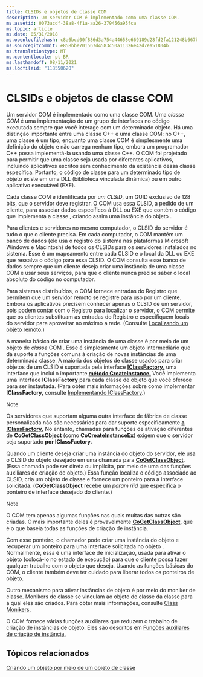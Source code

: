 ```yaml
---
title: CLSIDs e objetos de classe COM
description: Um servidor COM é implementado como uma classe COM.
ms.assetid: 0073acdf-38a8-4f1a-aa26-379456a95fca
ms.topic: article
ms.date: 05/31/2018
ms.openlocfilehash: c8a6bcd00f886d3a754a44658e669189d28fd2fa121248b667ba2a3928b626f1
ms.sourcegitcommit: e858bbe701567d4583c50a11326e42d7ea51804b
ms.translationtype: MT
ms.contentlocale: pt-BR
ms.lasthandoff: 08/11/2021
ms.locfileid: "118550620"
---
```

# <a name="com-class-objects-and-clsids"></a>CLSIDs e objetos de classe COM

Um servidor COM é implementado como uma classe COM. Uma *classe COM* é uma implementação de um grupo de interfaces no código executada sempre que você interage com um determinado objeto. Há uma distinção importante entre uma classe C++ e uma classe COM: no C++, uma classe é um tipo, enquanto uma classe COM é simplesmente uma definição do objeto e não carrega nenhum tipo, embora um programador C++ possa implementá-la usando uma classe C++. O COM foi projetado para permitir que uma classe seja usada por diferentes aplicativos, incluindo aplicativos escritos sem conhecimento da existência dessa classe específica. Portanto, o código de classe para um determinado tipo de objeto existe em uma DLL (biblioteca vinculada dinâmica) ou em outro aplicativo executável (EXE).

Cada classe COM é identificada por *um CLSID*, um GUID exclusivo de 128 bits, que o servidor deve registrar. O COM usa essa CLSID, a pedido de um cliente, para associar dados específicos à DLL ou EXE que contém o código que implementa a classe , criando assim uma instância do objeto .

Para clientes e servidores no mesmo computador, o CLSID do servidor é tudo o que o cliente precisa. Em cada computador, o COM mantém um banco de dados (ele usa o registro do sistema nas plataformas Microsoft Windows e Macintosh) de todos os CLSIDs para os servidores instalados no sistema. Esse é um mapeamento entre cada CLSID e o local da DLL ou EXE que ressalva o código para essa CLSID. O COM consulta esse banco de dados sempre que um cliente deseja criar uma instância de uma classe COM e usar seus serviços, para que o cliente nunca precise saber o local absoluto do código no computador.

Para sistemas distribuídos, o COM fornece entradas do Registro que permitem que um servidor remoto se registre para uso por um cliente. Embora os aplicativos precisem conhecer apenas o CLSID de um servidor, pois podem contar com o Registro para localizar o servidor, o COM permite que os clientes substituam as entradas do Registro e especifiquem locais do servidor para aproveitar ao máximo a rede. (Consulte [Localizando um objeto remoto](locating-a-remote-object.md).)

A maneira básica de criar uma instância de uma classe é por meio de um objeto de *classe* COM . Esse é simplesmente um objeto intermediário que dá suporte a funções comuns à criação de novas instâncias de uma determinada classe. A maioria dos objetos de classe usados para criar objetos de um CLSID é suportada pela interface [**IClassFactory,**](/windows/win32/api/unknwn/nn-unknwn-iclassfactory) uma interface que inclui o importante [**método CreateInstance.**](/windows/desktop/api/Unknwn/nf-unknwn-iclassfactory-createinstance) Você implementa uma interface **IClassFactory** para cada classe de objeto que você oferece para ser instautada. (Para obter mais informações sobre como implementar **IClassFactory,** consulte [Implementando IClassFactory](implementing-iclassfactory.md).)

> [!Note]  
> Os servidores que suportam alguma outra interface de fábrica de classe personalizada não são necessários para dar suporte especificamente [**a IClassFactory.**](/windows/win32/api/unknwn/nn-unknwn-iclassfactory) No entanto, chamadas para funções de ativação diferentes de [**CoGetClassObject**](/windows/desktop/api/combaseapi/nf-combaseapi-cogetclassobject) (como [**CoCreateInstanceEx**](/windows/desktop/api/combaseapi/nf-combaseapi-cocreateinstanceex)) exigem que o servidor seja suportado **por IClassFactory.**

 

Quando um cliente deseja criar uma instância do objeto do servidor, ele usa o CLSID do objeto desejado em uma chamada para [**CoGetClassObject**](/windows/desktop/api/combaseapi/nf-combaseapi-cogetclassobject). (Essa chamada pode ser direta ou implícita, por meio de uma das funções auxiliares de criação de objeto.) Essa função localiza o código associado ao CLSID, cria um objeto de classe e fornece um ponteiro para a interface solicitada. (**CoGetClassObject** recebe um *param riid* que especifica o ponteiro de interface desejado do cliente.)

> [!Note]  
> O COM tem apenas algumas funções nas quais muitas das outras são criadas. O mais importante deles é provavelmente [**CoGetClassObject**](/windows/desktop/api/combaseapi/nf-combaseapi-cogetclassobject), que é o que baseia todas as funções de criação de instância.

 

Com esse ponteiro, o chamador pode criar uma instância do objeto e recuperar um ponteiro para uma interface solicitada no objeto . Normalmente, essa é uma interface de inicialização, usada para ativar o objeto (colocá-lo no estado de execução) para que o cliente possa fazer qualquer trabalho com o objeto que deseja. Usando as funções básicas do COM, o cliente também deve ter cuidado para liberar todos os ponteiros de objeto.

Outro mecanismo para ativar instâncias de objeto é por meio do moniker de classe. Monikers de classe se vinculam ao objeto de classe da classe para a qual eles são criados. Para obter mais informações, consulte [Class Monikers](class-monikers.md).

O COM fornece várias funções auxiliares que reduzem o trabalho de criação de instâncias de objeto. Eles são descritos em [Funções auxiliares de criação de instância.](instance-creation-helper-functions.md)

## <a name="related-topics"></a>Tópicos relacionados

<dl> <dt>

[Criando um objeto por meio de um objeto de classe](creating-an-object-through-a-class-object.md)
</dt> </dl>

 

 